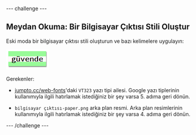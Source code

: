 --- challenge ---

## Meydan Okuma: Bir Bilgisayar Çıktısı Stili Oluştur

Eski moda bir bilgisayar çıktısı stili oluşturun ve bazı kelimelere uygulayın:

![ekran görüntüsü](images/letter-fonts-printout.png)

Gerekenler:

+ <a href="http://jumpto.cc/web-fonts" target="_blank">jumpto.cc/web-fonts</a>'daki `VT323` yazı tipi ailesi. Google yazı tiplerinin kullanımıyla ilgili hatırlamak istediğiniz bir şey varsa 5. adıma geri dönün.

+ `bilgisayar çıktısı-paper.png` arka plan resmi. Arka plan resimlerinin kullanımıyla ilgili hatırlamak istediğiniz bir şey varsa 4. adıma geri dönün.

--- /challenge ---
